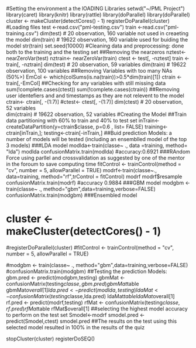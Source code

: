 
#Setting the environment a the lOADING Libraries
setwd("~/PML Project")
library(caret)
library(knitr)
library(rattle)
library(doParallel)
library(doParallel)
cluster <- makeCluster(detectCores() - 1)
registerDoParallel(cluster)
#Loading files
test <-read.csv("pml-testing.csv")
train <-read.csv("pml-training.csv")
dim(test)  # 20 observation, 160 variable not used in creaeting the model
dim(train) # 19622 observation, 160 variable used for buiding the model
str(train)
set.seed(10000)
#Cleaning data and preprocessing: done both to the training and the testing set
 ##Removing the nearzeros
   nztest<- nearZeroVar(test)
   nztrain<- nearZeroVar(train)
   ctest <- test[, -nztest]
   train  <- train[, -nztrain]
   dim(test)    # 20 observation, 59 variables
   dim(train)   # 19622 observation, 100 variables
 ##Removing Variables with too many NAs (50%>)
   EmCol <- which(colSums(is.na(train))>0.5*dim(train)[1]) 
   ctrain <- train[,-EmCol]
   ##Checking for any variables with still missing data
   sum(!complete.cases(ctest))
   sum(!complete.cases(ctrain))
 ##Removing user identefiers and and timestamps as they are not relevent to the model
   ctrain<- ctrain[, -(1:7)]
   #ctest<- ctest[, -(1:7)]
   dim(ctest)   # 20 observation, 52 variables  
   dim(ctrain)  # 19622 observation, 52 variables
#Creating the Model
 ##Train data partitioning with 60% to train and 40% to test set
   inTrain<-createDataPartition(y=ctrain$classe, p=0.6 , list= FALSE)
   training<-ctrain[inTrain,]; testing<-ctrain[-inTrain,]
 ##Buid prediction Models: a number of models will be tested (including an ensemblled model of the top 3 models)
 ###LDA model
   modlda<-train(classe~ ., data =training, method= "lda")
   modlda
   confusionMatrix.train(modlda)  #accuracy:0.6921
 ###RAndom Force using parllel and crossvalidation as suggested by one of the mentor in the foroum to save computing time 
   fitControl <- trainControl(method = "cv", number = 5, allowParallel = TRUE)
   modrf<-train(classe~., data=training, method="rf",trControl = fitControl)
   modrf
   modrf$resample
   confusionMatrix.train(modrf) #accuracy 0.9884
 ###GBM model
   modgbm <- train(classe~ ., method="gbm",data=training,verbose=FALSE)
   confusionMatrix.train(modgbm)
 ###Ensembled model
  # cluster <- makeCluster(detectCores() - 1)
   #registerDoParallel(cluster)
   #fitControl <- trainControl(method = "cv", number = 5, allowParallel = TRUE)
   
   #modgbm <- train(classe~ ., method="gbm",data=training,verbose=FALSE)
   #confusionMatrix.train(modgbm)
  ##Testing the prediction Models:
  gbm.pred <- predict(modgbm,testing)
  gbmMat <- confusionMatrix(testing$classe,gbm.pred)
  gbmMat$table
  gbmMat$overall[1]
  lda.pred <- predict(modlda,testing)
  ldaMat <- confusionMatrix(testing$classe,lda.pred)
  ldaMat$table
  ldaMat$overall[1]
  rf.pred <- predict(modrf,testing)
  rfMat <- confusionMatrix(testing$classe,rf.pred)
  rfMat$table
  rfMat$overall[1]
  ##selecting the highest model accuracy to perform on the test set
  Smodel<-modrf
  smodel.pred <- predict(Smodel,ctest)
  smodel.pred
  ##The results on the test using this selected model resulted in 100% in the results of the quiz
 
 stopCluster(cluster)
 registerDoSEQ()
